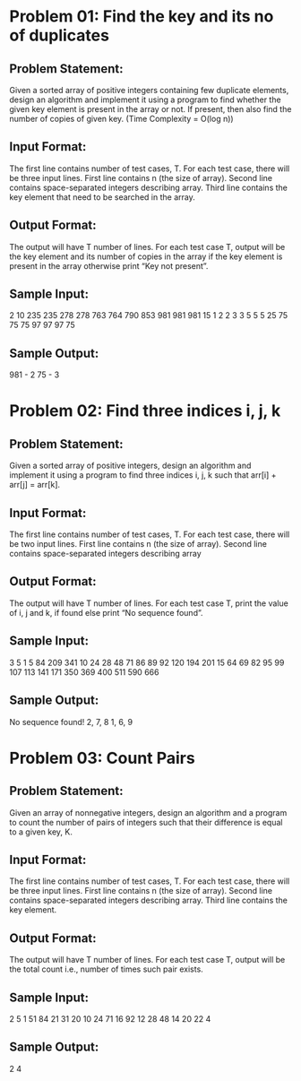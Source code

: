 # Problem 01: Find the key and its no of duplicates
## Problem Statement:
Given a sorted array of positive integers containing few duplicate elements, design an algorithm and implement it using a program to find whether the given key element is present in the array or not. If present, then also find the number of copies of given key. (Time Complexity = O(log n))

## Input Format:
The first line contains number of test cases, T. For each test case, there will be three input lines. First line contains n (the size of array). Second line contains space-separated integers describing array. Third line contains the key element that need to be searched in the array.

## Output Format:
The output will have T number of lines. For each test case T, output will be the key element and its number of copies in the array if the key element is present in the array otherwise print “Key not present”.

## Sample Input:
2 10 235 235 278 278 763 764 790 853 981 981 981 15 1 2 2 3 3 5 5 5 25 75 75 75 97 97 97 75

## Sample Output:
981 - 2 75 - 3

# Problem 02: Find three indices i, j, k
## Problem Statement:
Given a sorted array of positive integers, design an algorithm and implement it using a program to find three indices i, j, k such that arr[i] + arr[j] = arr[k].

## Input Format:
The first line contains number of test cases, T. For each test case, there will be two input lines. First line contains n (the size of array). Second line contains space-separated integers describing array

## Output Format:
The output will have T number of lines. For each test case T, print the value of i, j and k, if found else print “No sequence found”.

## Sample Input:
3 5 1 5 84 209 341 10 24 28 48 71 86 89 92 120 194 201 15 64 69 82 95 99 107 113 141 171 350 369 400 511 590 666

## Sample Output:
No sequence found! 2, 7, 8 1, 6, 9

# Problem 03: Count Pairs
## Problem Statement:
Given an array of nonnegative integers, design an algorithm and a program to count the number of pairs of integers such that their difference is equal to a given key, K.

## Input Format:
The first line contains number of test cases, T. For each test case, there will be three input lines. First line contains n (the size of array). Second line contains space-separated integers describing array. Third line contains the key element.

## Output Format:
The output will have T number of lines. For each test case T, output will be the total count i.e., number of times such pair exists.

## Sample Input:
2 5 1 51 84 21 31 20 10 24 71 16 92 12 28 48 14 20 22 4

## Sample Output:
2 4
